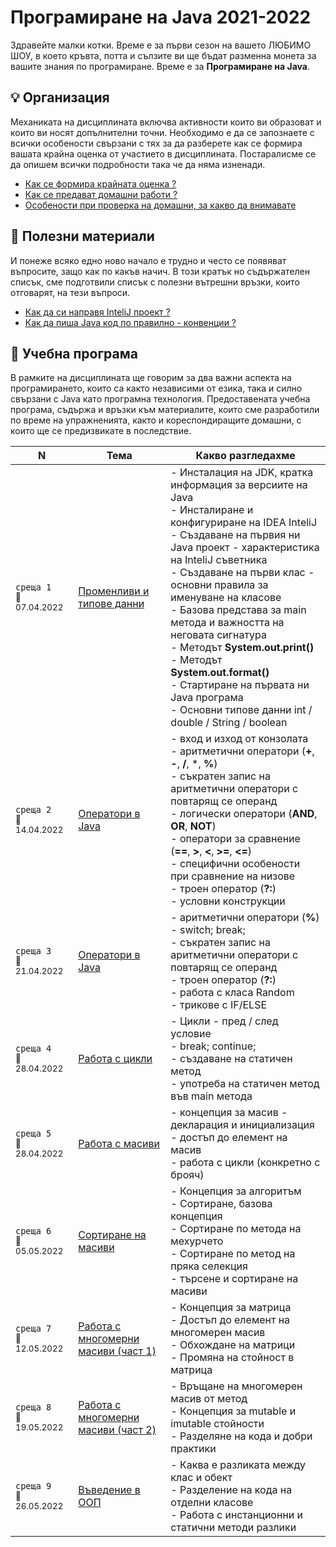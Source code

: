 # Програмиране на Java 2021-2022

Здравейте малки котки. Време е за първи сезон на вашето ЛЮБИМО ШОУ, в което кръвта, потта и сълзите ви ще бъдат разменна монета за вашите знания по програмиране. Време е за **Програмиране на Java**.

## 💡 Организация
Механиката на дисциплината включва активности които ви образоват и които ви носят допълнителни точни. Необходимо е да се запознаете с всички особености свързани с тях за да разберете как се формира вашата крайна оценка от участието в дисциплината. Постаралисме се да опишем всички подробности така че да няма изненади.
- [Как се формира крайната оценка ?](_org/points/README.md)
- [Как се предават домашни работи ? ](_org/submit/README.md)
- [Особености при проверка на домашни, за какво да внимавате](_org/review/README.md)

## 📌 Полезни материали
И понеже всяко едно ново начало е трудно и често се появяват въпросите, защо как по какъв начич. В този кратък но съдържателен списък, сме подготвили списък с полезни вътрешни връзки, които отговарят, на тези въпроси.
- [Как да си направя InteliJ проект ?](_extra/first_java_program/README.md)
- [Как да пиша Java код по правилно - конвенции ? ](_extra/code_conventions/README.md)

## 🚀 Учебна програма

В рамките на дисциплината ще говорим за два важни аспекта на програмирането, които са както независими от езика, така и силно свързани с Java като програмна технология. Предоставената учебна програма, съдържа и връзки към материалите, които сме разработили по време на упражненията, както и кореспондиращите домашни, с които ще се предизвикате в последствие. 

<table>
    <thead>
        <tr>
            <th width="120">N</th>
            <th width="280px">Тема</th>
            <th width="610px">Какво разгледахме</th>
        </tr>
    </thead>
    <tbody>
        <tr>
            <td>
                <code>среща 1</code><br>
                <sub>📅07.04.2022</sub>
            </td>
            <td>
                <a href="./week-1/README.md">
                    Променливи и типове данни
                </a>
            </td>
            <td>
            - Инсталация на JDK, кратка информация за версиите на Java <br>
            - Инсталиране и конфигуриране на IDEA InteliJ <br>
            - Създаване на първия ни Java проект - характеристика на InteliJ съветника <br>
            - Създаване на първи клас - основни правила за именуване на класове <br>
            - Базова представа за main метода и важността на неговата сигнатура <br>
            - Методът <strong>System.out.print()</strong> <br>
            - Методът <strong>System.out.format()</strong> <br>
            - Стартиране на първата ни Java програма <br>
            - Основни типове данни int / double / String / boolean
            </td>
        </tr>
        <tr>
            <td>
                <code>среща 2</code>
                <br>
                <sub>📅14.04.2022</sub>
            </td>
            <td>
                <a href="./week-2/README.md">
                    Оператори в Java
                </a>            
            </td>
            <td>
            - вход и изход от конзолата <br>
            - аритметични оператори (<strong>+</strong>, <strong>-</strong>, <strong>/</strong>, *, <strong>%</strong>) <br>
            - съкратен запис на аритметични оператори с повтарящ се операнд <br>
            - логически оператори (<strong>AND</strong>, <strong>OR</strong>, <strong>NOT</strong>) <br>
            - оператори за сравнение (<strong>==</strong>, <strong>></strong>, <strong><</strong>, <strong>>=</strong>, <strong><=</strong>) <br>
            - специфични особености при сравнение на низове <br>
            - троен оператор (<strong>?:</strong>) <br>
            - условни конструкции
            </td>
        </tr>
        <tr>
            <td>
                <code>среща 3</code>
                <br>
                <sub>📅21.04.2022</sub>
            </td>
            <td>
                <a href="./week-3/README.md">
                    Оператори в Java
                </a>
            </td>            
            <td>
            - аритметични оператори (<strong>%</strong>) <br>
            - switch; break;  <br>
            - съкратен запис на аритметични оператори с повтарящ се операнд <br>
            - троен оператор (<strong>?:</strong>) <br>
            - работа с класа Random <br>
            - трикове с IF/ELSE  <br>
            </td>
        </tr>
        <tr>
            <td>
                <code>среща 4</code>
                <br>
                <sub>📅28.04.2022</sub>
            </td>
            <td>
                <a href="./week-4/README.md">
                    Работа с цикли
                </a>
            </td>
            <td>
            - Цикли - пред / след условие <br>
            - break; continue; <br>
            - създаване на статичен метод <br>
            - употреба на статичен метод във main метода
            </td>
        </tr>
        <tr>
            <td>
                <code>среща 5</code>
                <br>
                <sub>📅28.04.2022</sub>
            </td>
            <td>
                <a href="./week-5/README.md">
                    Работа с масиви
                </a>
            </td>
            <td>
            - концепция за масив - декларация и инициализация <br>
            - достъп до елемент на масив <br>
            - работа с цикли (конкретно с брояч)
            </td>
        </tr>                
        <tr>
            <td>
                <code>среща 6</code>
                <br>
                <sub>📅05.05.2022</sub>
            </td>
            <td>
                <a href="./week-6/README.md">
                    Сортиране на масиви
                </a>
            </td>
            <td>
            - Концепция за алгоритъм <br>
            - Сортиране, базова концепция <br>
            - Сортиране по метода на мехурчето <br>
            - Сортиране по метод на пряка селекция <br>
            - търсене и сортиране на масиви
            </td>
        </tr>
        <tr>
            <td>
                <code>среща 7</code>
                <br>
                <sub>📅12.05.2022</sub>
            </td>
            <td>
                <a href="./week-7/README.md">
                    Работа с многомерни масиви (част 1)
                </a>
            </td>
            <td>
            - Концепция за матрица <br>
            - Достъп до елемент на многомерен масив <br>
            - Обхождане на матрици <br>
            - Промяна на стойност в матрица
            </td>
        </tr>
        <tr>
            <td>
                <code>среща 8</code>
                <br>
                <sub>📅19.05.2022</sub>
            </td>
            <td>
                <a href="./week-8/README.md">
                    Работа с многомерни масиви (част 2)
                </a>
            </td>
            <td>
            - Връщане на многомерен масив от метод <br>
            - Концепция за mutable и imutable стойности <br>
            - Разделяне на кода и добри практики
            </td>
        </tr>
        <tr>
            <td>
                <code>среща 9</code>
                <br>
                <sub>📅26.05.2022</sub>
            </td>
            <td>
                <a href="./week-9/README.md">
                    Въведение в ООП
                </a>
            </td>
            <td>
            - Каква е разликата между клас и обект <br>
            - Разделение на кода на отделни класове <br>
            - Работа с инстанционни и статични методи разлики
            </td>
        </tr>        
    <tbody>
</table>
